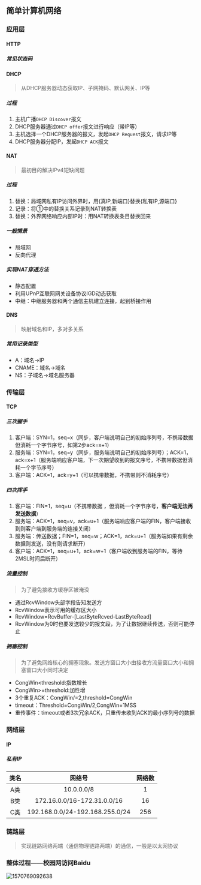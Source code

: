 ## 简单计算机网络





### 应用层

#### HTTP

##### 常见状态码





#### DHCP

> 从DHCP服务器动态获取IP、子网掩码、默认网关、IP等

##### 过程

1. 主机广播`DHCP Discover`报文
2. DHCP服务器通过`DHCP offer`报文进行响应（带IP等）
3. 主机选择一个DHCP服务器的报文，发起`DHCP Request`报文，请求IP等
4. DHCP服务器分配IP，发起`DHCP ACK`报文



#### NAT

> 最初目的解决IPv4短缺问题

##### 过程

1. 替换：局域网私有IP访问外界时，用{真IP,新端口}替换{私有IP,源端口}
2. 记录：将①中的替换关系记录到NAT转换表
3. 替换：外界网络响应内部IP时：用NAT转换表条目替换回来

##### 一般情景

- 局域网
- 反向代理



##### 实现NAT穿透方法

- 静态配置
- 利用UPnP互联网网关设备协议IGD动态获取
- 中继：中继服务器和两个通信主机建立连接，起到桥接作用

#### DNS

> 映射域名和IP，多对多关系

##### 常用记录类型

- A：域名->IP
- CNAME：域名->域名
- NS：子域名->域名服务器



### 传输层

#### TCP

##### 三次握手

1. 客户端：SYN=1，seq=x（同步，客户端说明自己的初始序列号，不携带数据但消耗一个字节序号，如第2步ack=x+1）
2. 服务端：SYN=1，seq=y（同步，服务端说明自己的初始序列号）；ACK=1，ack=x+1（服务端响应客户端，下一次期望收到的报文序号，不携带数据但消耗一个字节序号）
3. 客户端：ACK=1，ack=y+1（可以携带数据，不携带则不消耗序号）

##### 四次挥手

1. 客户端：FIN=1，seq=u（不携带数据 ，但消耗一个字节序号，**客户端无法再发送数据**）
2. 服务端：ACK=1，seq=v，ack=u+1（服务端响应客户端的FIN，客户端接收到则客户端到服务端的连接关闭）
3. 服务端：传送数据；FIN=1，seq=w；ACK=1，ack=u+1（服务端如果有剩余数据则发送，没有则请求断开）
4. 客户端：ACK=1，seq=u+1，ack=w+1（客户端收到服务端的FIN，等待2MSL时间后断开）



##### 流量控制

> 为了避免接收方缓存区被淹没

- 通过RcvWindow头部字段告知发送方
- RcvWindow表示可用的缓存区大小
- RcvWindow=RcvBuffer-[LastByteRcved-LastByteRead]
- RcvWindow为0时也要发送较少的报文段，为了让数据继续传送，否则可能停止

##### 拥塞控制

> 为了避免网络核心的拥塞现象。发送方窗口大小由接收方流量窗口大小和拥塞窗口大小同时决定

- CongWin<threshold:指数增长
- CongWin>=threshold:加性增
- 3个重复ACK：CongWin/=2,threshold=CongWin
- timeout：Threshold=CongWin/2,CongWin=1MSS
- 重传事件：timeout或者3次冗余ACK，只重传未收到ACK的最小序列号的数据



### 网络层

#### IP

##### 私有IP

| 类名 |             网络号              | 网络数 |
| :--: | :-----------------------------: | :----: |
| A类  |           10.0.0.0/8            |   1    |
| B类  |   172.16.0.0/16-172.31.0.0/16   |   16   |
| C类  | 192.168.0.0/24-192.168.255.0/24 |  256   |



### 链路层

> 实现链路网络两端（通信物理链路两端）的通信，一般是以太网协议



### 整体过程——校园网访问Baidu

![1570769092638](pics/1570769092638.png)